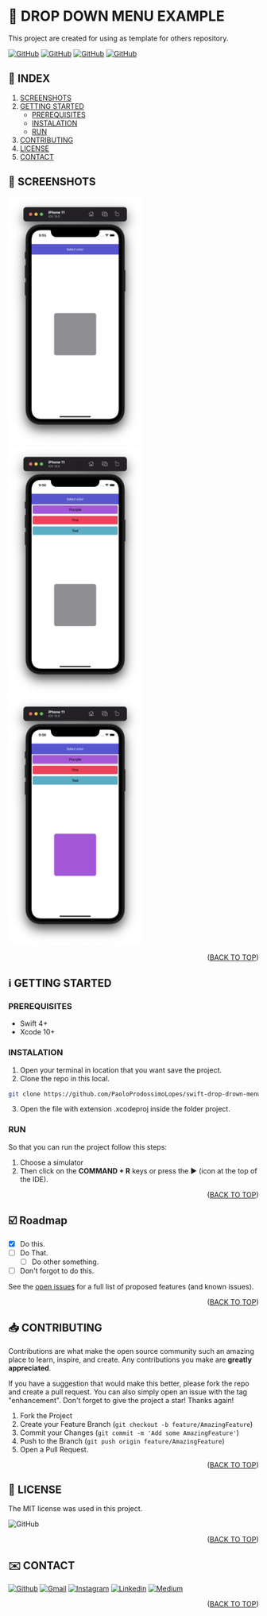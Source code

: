 <!-- SET TOP ANCHOR -->
<div id="top"></div>



<!-- APP LOGO v1 -->
<!-- 
* THIS IS OPTIONAL
<p align="center">
  <img src="https://github.com/PaoloProdossimoLopes/swift-drop-drown-menu-example/blob/main/README_ASSETS/TINDER_LOGO.png" width="300">  
</p>
 -->

<!-- PROJECT NAME -->
#  DROP DOWN MENU EXAMPLE

<!-- DESCRIPTION -->
This project are created for using as template for others repository.




<!-- APP LOGO V2-->
<!-- 
<br />
<div align="center">
  <a href="https://github.com/PaoloProdossimoLopes/swift-drop-drown-menu-example">
    <img src="images/logo.png" alt="Logo" width="80" height="80">
  </a>

  <h3 align="center">Best-README-Template</h3>

  <p align="center">
    An awesome README template to jumpstart your projects!
    <br />
    <a href="https://github.com/PaoloProdossimoLopes/swift-drop-drown-menu-example"><strong>Explore the docs »</strong></a>
    <br />
    <br />
    <a href="https://github.com/PaoloProdossimoLopes/swift-drop-drown-menu-example">View Demo</a>
    ·
    <a href="https://github.com/PaoloProdossimoLopes/swift-drop-drown-menu-example/issues">Report Bug</a>
    ·
    <a href="https://github.com/PaoloProdossimoLopes/swift-drop-drown-menu-example/issues">Request Feature</a>
  </p>
</div>
-->



<!-- INFO BADGES -->
[![GitHub](https://img.shields.io/github/forks/PaoloProdossimoLopes/swift-drop-drown-menu-example?color=black&style=flat-square)](https://github.com/PaoloProdossimoLopes/swift-drop-drown-menu-example)
[![GitHub](https://img.shields.io/github/stars/PaoloProdossimoLopes/swift-drop-drown-menu-example?color=black&style=flat-square)](https://github.com/PaoloProdossimoLopes/swift-drop-drown-menu-example)
[![GitHub](https://img.shields.io/github/issues/PaoloProdossimoLopes/swift-drop-drown-menu-example?color=black&style=flat-square)](https://github.com/PaoloProdossimoLopes/swift-drop-drown-menu-example/issues)
[![GitHub](https://img.shields.io/github/issues-pr/PaoloProdossimoLopes/swift-drop-drown-menu-example?color=black&style=flat-square)](https://github.com/PaoloProdossimoLopes/swift-drop-drown-menu-example/pulls)



<!-- ACTIONS -->
<!-- Unsed
* IF YOUR WAS USING THE V2 HEADER YOU DON NEED THIS SETION

## 🔎  ACTIONS
[![REPORT ISSUE](https://img.shields.io/badge/-⚠️_REPORT_ISSUE-grey?style=flat-square&logo=pull_request&logoColor=white)](https://github.com/PaoloProdossimoLopes/swift-drop-drown-menu-example/issues)
[![PULL REQUEST](https://img.shields.io/badge/-⤴️_PULL_REQUEST-grey?style=flat-square&logo=pull_request&logoColor=white)](https://github.com/PaoloProdossimoLopes/swift-drop-drown-menu-example/pulls)
-->


<!-- Index -->
## 🔢  INDEX 
1. [SCREENSHOTS](#screenshots)
2. [GETTING STARTED](#getting-started)
    - [PREREQUISITES](#prerequisites)
    - [INSTALATION](#instalation)
    - [RUN](#run)
3. [CONTRIBUTING](#contributing)
4. [LICENSE](#license)
5. [CONTACT](#contact)



<!-- SCREENSHOTS -->
## 📸  SCREENSHOTS <a name="screenshots"></a>
<img src="https://github.com/PaoloProdossimoLopes/swift-drop-drown-menu-example/blob/main/README_ASSETS/SCREENSHOTS/STEP1.png" height="500">                     <img src="https://github.com/PaoloProdossimoLopes/swift-drop-drown-menu-example/blob/main/README_ASSETS/SCREENSHOTS/STEP2.png" height="500">                     <img src="https://github.com/PaoloProdossimoLopes/swift-drop-drown-menu-example/blob/main/README_ASSETS/SCREENSHOTS/STEP3.png" height="500">    

<p align="right">(<a href="#top">BACK TO TOP</a>)</p>



<!-- GETTING STARTED -->
## ℹ️  GETTING STARTED <a name="getting-started"></a>

### PREREQUISITES 
- Swift 4+
- Xcode 10+

### INSTALATION
1. Open your terminal in location that you want save the project.
2. Clone the repo in this local.
```sh
git clone https://github.com/PaoloProdossimoLopes/swift-drop-drown-menu-example.git
```
3. Open the file with extension .xcodeproj inside the folder project.
   
### RUN
So that you can run the project follow this steps:
1. Choose a simulator 
2. Then click on the **COMMAND + R** keys or press the ▶︎ (icon at the top of the IDE).

<p align="right">(<a href="#top">BACK TO TOP</a>)</p>



<!-- ROADMAP -->
## ☑️  Roadmap

- [X] Do this.
- [ ] Do That.
  - [ ] Do other something.
- [ ] Don't forgot to do this.

See the [open issues](https://github.com/PaoloProdossimoLopes/swift-drop-drown-menu-example/issues) for a full list of proposed features (and known issues).

<p align="right">(<a href="#top">BACK TO TOP</a>)</p>



<!-- CONTRIBUTING -->
## 📥  CONTRIBUTING <a name="contributing"></a>
Contributions are what make the open source community such an amazing place to learn, inspire, and create. Any contributions you make are **greatly appreciated**.

If you have a suggestion that would make this better, please fork the repo and create a pull request. You can also simply open an issue with the tag "enhancement".
Don't forget to give the project a star! Thanks again!

1. Fork the Project
2. Create your Feature Branch (`git checkout -b feature/AmazingFeature`)
3. Commit your Changes (`git commit -m 'Add some AmazingFeature'`)
4. Push to the Branch (`git push origin feature/AmazingFeature`)
5. Open a Pull Request.

<p align="right">(<a href="#top">BACK TO TOP</a>)</p>



<!-- LICENSE -->
## 📃  LICENSE <a name="license"></a>
The MIT license was used in this project.

![GitHub](https://img.shields.io/github/license/PaoloProdossimoLopes/swift-drop-drown-menu-example?color=black&style=flat-square)

<p align="right">(<a href="#top">BACK TO TOP</a>)</p>



<!-- CONTACT -->
## ✉️  CONTACT <a name="contact"></a>
[![Github](https://img.shields.io/badge/GitHub-black?style=for-the-badge&logo=github&logoColor=white)](https://github.com/PaoloProdossimoLopes)
[![Gmail](https://img.shields.io/badge/Gmail-black?style=for-the-badge&logo=gmail&logoColor=white)](mailto:paolo.prodossimo.lopes@gmail.com)
[![Instagram](https://img.shields.io/badge/Instagram-black?style=for-the-badge&logo=instagram&logoColor=white)](https://www.instagram.com/ios.dev.br/)
[![Linkedin](https://img.shields.io/badge/LinkedIn-black?style=for-the-badge&logo=linkedin&logoColor=white)](https://www.linkedin.com/in/paoloprodossimolopes/)
[![Medium](https://img.shields.io/badge/Medium-black?style=for-the-badge&logo=medium&logoColor=white)](https://medium.com/@pprodossimo)

<p align="right">(<a href="#top">BACK TO TOP</a>)</p>
